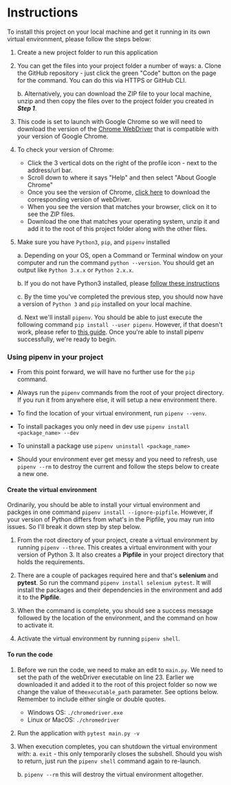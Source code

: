 # Instructions
To install this project on your local machine and get it running in its own virtual environment, please follow the steps below:

1. Create a new project folder to run this application

2. You can get the files into your project folder a number of ways:
    a. Clone the GitHub repository - just click the green "Code" button on the page for the command. You can do this via HTTPS or GitHub CLI.

    b. Alternatively, you can download the ZIP file to your local machine, unzip and then copy the files over to the project folder you created in ***Step 1***.

3. This code is set to launch with Google Chrome so we will need to download the version of the [Chrome WebDriver](https://chromedriver.chromium.org/downloads) that is compatible with your version of Google Chrome.

4. To check your version of Chrome:
    - Click the 3 vertical dots on the right of the profile icon - next to the address/url bar.
    - Scroll down to where it says "Help" and then select "About Google Chrome"
    - Once you see the version of Chrome, [click here](https://chromedriver.chromium.org/downloads) to download the corresponding version of webDriver.
    - When you see the version that matches your browser, click on it to see the ZIP files. 
    - Download the one that matches your operating system, unzip it and add it to the root of this project folder along with the other files.

5. Make sure you have `Python3`, `pip`, and `pipenv` installed

    a. Depending on your OS, open a Command or Terminal window on your computer and run the command `python --version`. You should get an output like `Python 3.x.x` or `Python 2.x.x`.

    b. If you do not have Python3 installed, please [follow these instructions](https://docs.python-guide.org/starting/installation/)

    c. By the time you've completed the previous step, you should now have a version of `Python 3` and `pip` installed on your local machine.

    d. Next we'll install `pipenv`. You should be able to just execute the following command `pip install --user pipenv`. However, if that doesn't work, please refer to [this guide](https://docs.python-guide.org/dev/virtualenvs/#virtualenvironments-ref). Once you're able to install pipenv successfully, we're ready to begin.

### Using pipenv in your project

- From this point forward, we will have no further use for the `pip` command.

- Always run the `pipenv` commands from the root of your project directory. If you run it from anywhere else, it will setup a new environment there.

- To find the location of your virtual environment, run `pipenv --venv`.

- To install packages you only need in dev use `pipenv install <package_name> --dev`

- To uninstall a package use `pipenv uninstall <package_name>`

- Should your environment ever get messy and you need to refresh, use `pipenv --rm` to destroy the current and follow the steps below to create a new one. 

#### Create the virtual environment

Ordinarily, you should be able to install your virtual environment and packges in one command `pipenv install --ignore-pipfile`. However, if your version of Python differs from what's in the Pipfile, you may run into issues. So I'll break it down step by step below.

1. From the root directory of your project, create a virtual environment by running `pipenv --three`. This creates a virtual environment with your version of Python 3. It also creates a **Pipfile** in your project directory that holds the requirements.

2. There are a couple of packages required here and that's **selenium** and **pytest**. So run the command `pipenv install selenium pytest`. It will install the packages and their dependencies in the environment and add it to the **Pipfile**. 

3. When the command is complete, you should see a success message followed by the location of the environment, and the command on how to activate it.

4. Activate the virtual environment by running `pipenv shell`.

#### To run the code

1. Before we run the code, we need to make an edit to `main.py`. We need to set the path of the webDriver executable on line 23. Earlier we downloaded it and added it to the root of this project folder so now we change the value of the`executable_path` parameter. See options below. Remember to include either single or double quotes. 
    - Windows OS: `./chromedriver.exe`
    - Linux or MacOS: `./chromedriver`


2. Run the application with `pytest main.py -v`

2. When execution completes, you can shutdown the virtual environment with:
    a. `exit` - this only temporarily closes the subshell. Should you wish to return, just run the `pipenv shell` command again to re-launch.

    b. `pipenv --rm` this will destroy the virtual environment altogether.